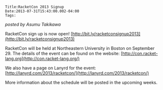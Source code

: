 
    Title:RacketCon 2013 Signup
    Date:2013-07-31T15:43:00.002-04:00
    Tags:

*posted by Asumu Takikawa*

RacketCon sign up is now open! [http://bit.ly/racketconsignup2013](http://bit.ly/racketconsignup2013)



RacketCon will be held at Northeastern University in Boston on September 29. The details of the event can be found on the website: [http://con.racket-lang.org](http://con.racket-lang.org/)



We also have a page on Lanyrd for the event: [http://lanyrd.com/2013/racketcon/](http://lanyrd.com/2013/racketcon/)



More information about the schedule will be posted in the upcoming weeks.